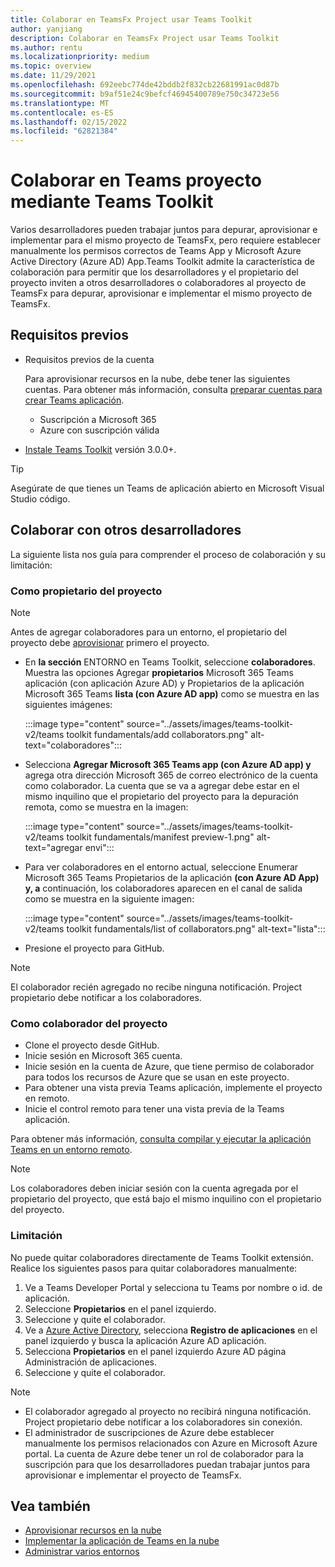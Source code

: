 ```yaml
---
title: Colaborar en TeamsFx Project usar Teams Toolkit
author: yanjiang
description: Colaborar en TeamsFx Project usar Teams Toolkit
ms.author: rentu
ms.localizationpriority: medium
ms.topic: overview
ms.date: 11/29/2021
ms.openlocfilehash: 692eebc774de42bddb2f832cb22681991ac0d87b
ms.sourcegitcommit: b9af51e24c9befcf46945400789e750c34723e56
ms.translationtype: MT
ms.contentlocale: es-ES
ms.lasthandoff: 02/15/2022
ms.locfileid: "62821384"
---
```

# <a name="collaborate-on-teams-project-using-teams-toolkit"></a>Colaborar en Teams proyecto mediante Teams Toolkit

Varios desarrolladores pueden trabajar juntos para depurar, aprovisionar e implementar para el mismo proyecto de TeamsFx, pero requiere establecer manualmente los permisos correctos de Teams App y Microsoft Azure Active Directory (Azure AD) App.Teams Toolkit  admite la característica de colaboración para permitir que los desarrolladores y el propietario del proyecto inviten a otros desarrolladores o colaboradores al proyecto de TeamsFx para depurar, aprovisionar e implementar el mismo proyecto de TeamsFx.

## <a name="prerequisites"></a>Requisitos previos

* Requisitos previos de la cuenta

    Para aprovisionar recursos en la nube, debe tener las siguientes cuentas. Para obtener más información, consulta [preparar cuentas para crear Teams aplicación](accounts.md).

  * Suscripción a Microsoft 365
  * Azure con suscripción válida

* [Instale Teams Toolkit](https://marketplace.visualstudio.com/items?itemName=TeamsDevApp.ms-teams-vscode-extension) versión 3.0.0+.

> [!TIP]
> Asegúrate de que tienes un Teams de aplicación abierto en Microsoft Visual Studio código.

## <a name="collaborate-with-other-developers"></a>Colaborar con otros desarrolladores

La siguiente lista nos guía para comprender el proceso de colaboración y su limitación:

### <a name="as-project-owner"></a>Como propietario del proyecto

> [!NOTE]
> Antes de agregar colaboradores para un entorno, el propietario del proyecto debe [aprovisionar](provision.md) primero el proyecto.

* En **la sección** ENTORNO en Teams Toolkit, seleccione **colaboradores**. Muestra las opciones Agregar **propietarios** Microsoft 365 Teams aplicación (con aplicación Azure AD) y Propietarios de la aplicación Microsoft 365 Teams **lista (con Azure AD app)** como se muestra en las siguientes imágenes:

  :::image type="content" source="../assets/images/teams-toolkit-v2/teams toolkit fundamentals/add collaborators.png" alt-text="colaboradores":::

* Selecciona **Agregar Microsoft 365 Teams app (con Azure AD app) y** agrega otra dirección Microsoft 365 de correo electrónico de la cuenta como colaborador. La cuenta que se va a agregar debe estar en el mismo inquilino que el propietario del proyecto para la depuración remota, como se muestra en la imagen:

  :::image type="content" source="../assets/images/teams-toolkit-v2/teams toolkit fundamentals/manifest preview-1.png" alt-text="agregar envi":::

* Para ver colaboradores en el entorno actual, seleccione Enumerar Microsoft 365 Teams Propietarios de la aplicación **(con Azure AD App) y, a** continuación, los colaboradores aparecen en el canal de salida como se muestra en la siguiente imagen:

  :::image type="content" source="../assets/images/teams-toolkit-v2/teams toolkit fundamentals/list of collaborators.png" alt-text="lista":::

* Presione el proyecto para GitHub.

> [!NOTE]
> El colaborador recién agregado no recibe ninguna notificación. Project propietario debe notificar a los colaboradores.

### <a name="as-project-collaborator"></a>Como colaborador del proyecto

* Clone el proyecto desde GitHub.
* Inicie sesión en Microsoft 365 cuenta.
* Inicie sesión en la cuenta de Azure, que tiene permiso de colaborador para todos los recursos de Azure que se usan en este proyecto.
* Para obtener una vista previa Teams aplicación, implemente el proyecto en remoto.
* Inicie el control remoto para tener una vista previa de la Teams aplicación.

Para obtener más información, [consulta compilar y ejecutar la aplicación Teams en un entorno remoto](/microsoftteams/platform/sbs-gs-javascript?tabs=vscode%2Cvsc%2Cviscode%2Cvcode&tutorial-step=3&branch).

> [!NOTE]
> Los colaboradores deben iniciar sesión con la cuenta agregada por el propietario del proyecto, que está bajo el mismo inquilino con el propietario del proyecto.

### <a name="limitation"></a>Limitación

No puede quitar colaboradores directamente de Teams Toolkit extensión. Realice los siguientes pasos para quitar colaboradores manualmente:

  1. Ve a Teams Developer Portal y selecciona tu Teams por nombre o id. de aplicación.
  2. Seleccione **Propietarios** en el panel izquierdo.
  3. Seleccione y quite el colaborador.
  4. Ve a [Azure Active Directory](https://ms.portal.azure.com/#blade/Microsoft_AAD_IAM/ActiveDirectoryMenuBlade/RegisteredApps), selecciona **Registro de aplicaciones** en el panel izquierdo y busca la aplicación Azure AD aplicación.
  5. Selecciona **Propietarios** en el panel izquierdo Azure AD página Administración de aplicaciones.
  6. Seleccione y quite el colaborador.

> [!NOTE]
> * El colaborador agregado al proyecto no recibirá ninguna notificación. Project propietario debe notificar a los colaboradores sin conexión.
> * El administrador de suscripciones de Azure debe establecer manualmente los permisos relacionados con Azure en Microsoft Azure portal. La cuenta de Azure debe tener un rol de colaborador para la suscripción para que los desarrolladores puedan trabajar juntos para aprovisionar e implementar el proyecto de TeamsFx.

## <a name="see-also"></a>Vea también

* [Aprovisionar recursos en la nube](provision.md)
* [Implementar la aplicación de Teams en la nube](deploy.md)
* [Administrar varios entornos](TeamsFx-multi-env.md)
